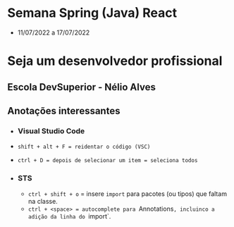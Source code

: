 # Semana Spring (Java) React
  - 11/07/2022 a 17/07/2022
# Seja um desenvolvedor profissional

## Escola DevSuperior - Nélio Alves

## Anotações interessantes

- ### Visual Studio Code
 - `shift + alt + F = reidentar o código (VSC)`
 - `ctrl + D = depois de selecionar um item = seleciona todos`
 
- ### STS
  - `ctrl + shift + o` = insere `import` para pacotes (ou tipos) que faltam na classe.
  - `ctrl + <space> = autocomplete para `Annotations`, incluinco a adição da linha do `import`.
